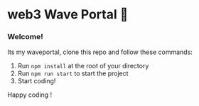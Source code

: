 # web3 Wave Portal 👋 

### **Welcome!**
Its my waveportal, clone this repo and follow these commands:

1. Run `npm install` at the root of your directory
2. Run `npm run start` to start the project
3. Start coding!


Happy coding !


